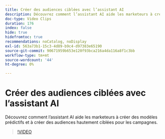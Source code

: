 ```yaml
---
title: Créer des audiences ciblées avec l’assistant AI
description: Découvrez comment l’assistant AI aide les marketeurs à créer des modèles prédictifs et à créer des audiences hautement ciblées pour les campagnes.
doc-type: Video Clips
duration: 176
index: false
hide: true
hidefromtoc: true
recommendations: noCatalog, noDisplay
exl-id: 563a73b1-15c3-4d89-b9c4-d97383e65190
source-git-commit: 90671959b653e120f93bca216a4da116a8f1c3bb
workflow-type: tm+mt
source-wordcount: '44'
ht-degree: 0%

---
```


# Créer des audiences ciblées avec l’assistant AI

Découvrez comment l’assistant AI aide les marketeurs à créer des modèles prédictifs et à créer des audiences hautement ciblées pour les campagnes.

<!-- 62_OS512_3442427_175_creating-targeted-audiences-with-ai-assistant -->
>[!VIDEO](https://video.tv.adobe.com/v/3458186/?learn=on&enablevpops=true)
